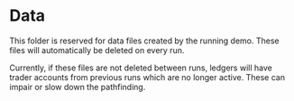 # Data

This folder is reserved for data files created by the running demo. These files will automatically be deleted on every run.

Currently, if these files are not deleted between runs, ledgers will have trader accounts from previous runs which are no longer active. These can impair or slow down the pathfinding.
